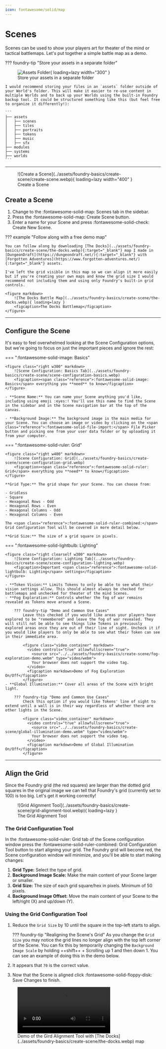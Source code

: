 ```yaml
---
icon: fontawesome/solid/map
---
```


# Scenes
Scenes can be used to show your players art for theater of the mind or tactical battlemaps. Let's put together a simple battle map as a demo.

??? foundry-tip "Store your assets in a separate folder"
    <figure class="right" markdown>
        ![Assets Folder](../assets/foundry-basics/create-scene/assets-folder.webp){ loading=lazy width="300" }
        <figcaption>Store your assets in a separate folder</figcaption>
    </figure>

    I would recommend storing your files in an `assets` folder outside of your World's folder. This will make it easier to re-use content in multiple Worlds and to back up your Worlds using the built-in Foundry backup tool. It could be structured something like this (but feel free to organize it differently!):

    ```
    ├── assets
    │   ├── scenes
    │   ├── tiles
    │   ├── portraits
    │   ├── tokens
    │   ├── music
    │   ├── sfx
    ├── modules
    ├── systems
    ├── worlds
    ```

---

<figure class="right" markdown>
  ![Create a Scene](../assets/foundry-basics/create-scene/create-scene.webp){ loading=lazy width="400" }
  <figcaption>Create a Scene</figcaption>
</figure>

## Create a Scene

1. Change to the <span class="reference">:fontawesome-solid-map:</span> Scenes tab in the sidebar.
2. Press the <span class="reference">:fontawesome-solid-map: Create Scene</span> button.
3. Enter a name for your Scene and press <span class="reference">:fontawesome-solid-check: Create New Scene</span>.

??? example "Follow along with a free demo map"

    You can follow along by downloading [The Docks](../assets/foundry-basics/create-scene/the-docks.webp){:target="_blank"} map I made in [DungeonDraft](https://dungeondraft.net/){:target="_blank"} with [Forgotten Adventures](https://www.forgotten-adventures.net/){:target="_blank"} assets.

    I've left the grid visible in this map so we can align it more easily but if you're creating your own maps and know the grid size I would recommend not including them and using only Foundry's built-in grid controls.

    <figure markdown>
        ![The Docks Battle Map](../assets/foundry-basics/create-scene/the-docks.webp){ loading=lazy }
        <figcaption>The Docks Battlemap</figcaption>
    </figure>

---

## Configure the Scene

It's easy to feel overwhelmed looking at the Scene Configuration options, but we're going to focus on just the important pieces and ignore the rest:

=== ":fontawesome-solid-image: Basics"

    <figure class="right w300" markdown>
        ![Scene Configuration: Basics Tab](../assets/foundry-basics/create-scene/scene-configuration-basics.webp)
        <figcaption><span class="reference">:fontawesome-solid-image: Basics</span> everything you **need** to know</figcaption>
    </figure>

    - **Scene Name:** You can name your Scene anything you'd like, including using emoji :eyes:! You'll use this name to find the Scene in the sidebar and in the Scene navigation bar at the top of the canvas.
    
    - **Background Image:** The background image is the main media for your Scene. You can choose an image or video by clicking on the <span class="reference">:fontawesome-solid-file-import:</span> File Picker button and picking one from your user data folder or by uploading it from your computer.

=== ":fontawesome-solid-ruler: Grid"

    <figure class="right w400" markdown>
        ![Scene Configuration: Grid](../assets/foundry-basics/create-scene/scene-configuration-grid.webp)
        <figcaption><span class="reference">:fontawesome-solid-ruler: Grid</span> everything you **need** to know</figcaption>
    </figure>

    **Grid Type:** The grid shape for your Scene. You can choose from:

    - Gridless
    - Square
    - Hexagonal Rows - Odd
    - Hexagonal Rows - Even
    - Hexagonal Columns - Odd
    - Hexagonal Columns - Even
    
    The <span class="reference">:fontawesome-solid-ruler-combined:</span> Grid Configuration Tool will be covered in more detail below.
    
    **Grid Size:** The size of a grid square in pixels.

=== ":fontawesome-solid-lightbulb: Lighting"

    <figure class="right clearself w300" markdown>
        ![Scene Configuration: Lighting Tab](../assets/foundry-basics/create-scene/scene-configuration-lighting.webp)
        <figcaption>Important <span class="reference">:fontawesome-solid-lightbulb: Lighting</span> settings</figcaption>
    </figure>

    - **Token Vision:** Limits Tokens to only be able to see what their vision settings allow. This should almost always be checked for battlemaps and unchecked for theater of the mind Scenes.
    - **Fog Exploration:** Controls whether the fog of war remains revealed as Tokens move around a Scene.
      
        ??? foundry-tip "Demo and Common Use Cases"
            Leave this checked if you would like areas your players have explored to be "remembered" and leave the fog of war revealed. They will still not be able to see things like Tokens in previously explored areas once they are out of their line of sight. Uncheck it if you would like players to only be able to see what their Token can see in their immediate area.

            <figure class="video_container" markdown>
              <video controls="true" allowfullscreen="true">
                <source src="../../assets/foundry-basics/create-scene/fog-exploration-demo.webm" type="video/webm">
                Your browser does not support the video tag.
              </video>
              <figcaption markdown>Demo of Fog Exploration On/Off</figcaption>
            </figure>
    - **Global Illumination:** Cover all areas of the Scene with bright light.

        ??? foundry-tip "Demo and Common Use Cases"
            Check this option if you would like Tokens' line of sight to extend until a wall is in their way regardless of whether there are other lights in the Scene.

            <figure class="video_container" markdown>
              <video controls="true" allowfullscreen="true">
                <source src="../../assets/foundry-basics/create-scene/global-illumination-demo.webm" type="video/webm">
                Your browser does not support the video tag.
              </video>
              <figcaption markdown>Demo of Global Illumination On/Off</figcaption>
            </figure> 

---

## Align the Grid
Since the Foundry grid (the red squares) are larger than the dotted grid squares in the original image we can tell that Foundry's grid (currently set to 100) is too big. Let's get it working correctly!

<figure class="right w450" markdown>
  ![Grid Alignment Tool](../assets/foundry-basics/create-scene/grid-alignment-tool.webp){ loading=lazy }
  <figcaption>The Grid Alignment Tool</figcaption>
</figure>

### The Grid Configuration Tool
In the <span class="reference">:fontawesome-solid-ruler: Grid</span> tab of the Scene configuration window press the <span class="reference">:fontawesome-solid-ruler-combined:</span> Grid Configuration Tool button to start aligning your grid. The Foundry grid will become red, the Scene configuration window will minimize, and you'll be able to start making changes:

1. **Grid Type:** Select the type of grid.
2. **Background Image Scale:** Make the main content of your Scene larger or smaller.
3. **Grid Size:** The size of each grid square/hex in pixels. Minimum of 50 pixels.
4. **Background Image Offset:** Move the main content of your Scene to the left/right (X) and up/down (Y).

### Using the Grid Configuration Tool
1. Reduce the `Grid Size` by 10 until the square in the top-left starts to align.

    ??? foundry-tip "Realigning the Scene's Grid"
        As you change the `Grid Size` you may notice the grid lines no longer align with the top left corner of the Scene. You can fix this by temporarily changing the `Background Image Scale` by holding ++shift++ + Scrolling up 1 and then down 1. You can see an example of doing this in the demo below.

2. It appears that `70` is the correct value.
3. Now that the Scene is aligned click <span class="reference">:fontawesome-solid-floppy-disk: Save Changes</span> to finish.

<figure class="video_container" markdown>
  <video controls="true" allowfullscreen="true">
    <source src="../../assets/foundry-basics/create-scene/grid-alignment-tool.webm" type="video/webm">
    Your browser does not support the video tag.
  </video>
  <figcaption markdown>Demo of the Gird Alignment Tool with [The Docks](../assets/foundry-basics/create-scene/the-docks.webp) map</figcaption>
</figure>


